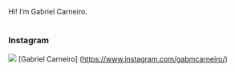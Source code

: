 Hi! I’m Gabriel Carneiro.
#
##
### Instagram
<img src="https://img.shields.io/badge/Instagram-E4405F?style=plastic&logo=instagram&logoColor=white&color=blue"> [Gabriel Carneiro] (https://www.instagram.com/gabmcarneiro/) <br>
